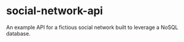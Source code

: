 # social-network-api
An example API for a fictious social network built to leverage a NoSQL database. 
